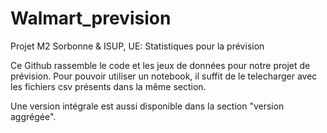 # Walmart_prevision
Projet M2 Sorbonne &amp; ISUP, UE: Statistiques  pour la prévision  

Ce Github rassemble le code et les jeux de données pour notre projet de prévision. 
Pour pouvoir utiliser un notebook, il suffit de le telecharger avec les fichiers csv présents dans la même section. 

Une version intégrale est aussi disponible dans la section  "version aggrégée". 
